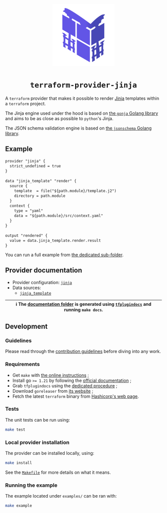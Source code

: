 <div align="center">
<img src="./logo.png" width="200"/>
<h1><code>terraform-provider-jinja</code></h1>
</div>

A `terraform` provider that makes it possible to render [Jinja](https://jinja.palletsprojects.com/) templates within a `terraform` project.

The Jinja engine used under the hood is based on [the `gonja` Golang library](https://github.com/nikolalohinski/gonja) and aims to be as close as possible to `python`'s Jinja.

The JSON schema validation engine is based on [the `jsonschema` Golang library](https://github.com/santhosh-tekuri/jsonschema).

## Example

```hcl
provider "jinja" {
  strict_undefined = true
}

data "jinja_template" "render" {
  source {
    template  = file("${path.module}/template.j2")
    directory = path.module
  }
  context {
    type = "yaml"
    data = "${path.module}/src/context.yaml"
  }
}

output "rendered" {
  value = data.jinja_template.render.result
}
```

You can run a full example from [the dedicated sub-folder](./examples/).

## Provider documentation

* Provider configuration: [`jinja`](./docs/index.md)
* Data sources:
  - [`jinja_template`](./docs/data-sources/template.md)

| ℹ️ The [documentation folder](./docs) is generated using [`tfplugindocs`](https://github.com/hashicorp/terraform-plugin-docs) and running `make docs`. |
| --- |

## Development

### Guidelines

Please read through the [contribution guidelines](./CONTRIBUTING.md) before diving into any work.

### Requirements

- Get `make` with [the online instructions](https://www.gnu.org/software/make/) ;
- Install go `>= 1.21` by following the [official documentation](https://go.dev/doc/install) ;
- Grab `tfplugindocs` using the [dedicated procedure](https://github.com/hashicorp/terraform-plugin-docs?tab=readme-ov-file#installation) ;
- Download `goreleaser` from [its website](https://goreleaser.com/install/) ;
- Fetch the latest `terraform` binary from [Hashicorp's web page](https://developer.hashicorp.com/terraform/install).

### Tests

The unit tests can be run using:

```sh
make test
```

### Local provider installation

The provider can be installed locally, using:

```sh
make install
```

See the [`Makefile`](./Makefile) for more details on what it means.

### Running the example

The example located under `examples/` can be ran with:

```sh
make example
```
